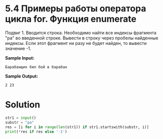 # 5.4 Примеры работы оператора цикла for. Функция enumerate

Подвиг 1. Вводится строка. Необходимо найти все индексы фрагмента "ра" во введенной строке. Вывести в строку через пробелы найденные индексы. Если этот фрагмент ни разу не будет найден, то вывести значение -1.

**Sample Input:**
```
Барабанщик бил бой в барабан
```
**Sample Output:**
```
2 23
```

# Solution
```python
str1 = input()
substr = "ра"
res = [i for i in range(len(str1)) if str1.startswith(substr, i)]
print(*res if res else '-1')
```